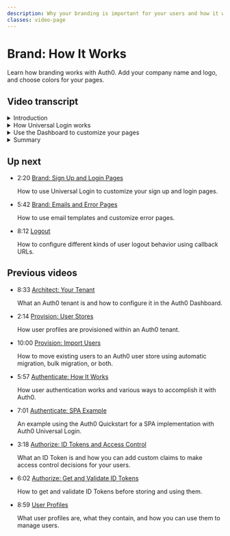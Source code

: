 ```yaml
---
description: Why your branding is important for your users and how it works with Auth0.
classes: video-page
---
```

# Brand: How It Works

Learn how branding works with Auth0. Add your company name and logo, and choose colors for your pages.

<div class="video-wrapper" data-video="e2gdvmgruy"></div>

## Video transcript

<details>
  <summary>Introduction</summary>

The way your sign up and login pages look to your users makes a difference in their overall experience. If those pages have your company branding and URL, your customers will have peace of mind that your application can be trusted and is secure. 

In this video, we’ll start by explaining what Auth0 Universal Login is and what it does for you, and then show you how easy it is to set up your branded pages.
</details>

<details>
  <summary>How Universal Login works</summary>

Universal Login is Auth0's implementation of the login flow, which is the key feature of an Authorization Server. Each time a user needs to prove their identity, your application redirects to your Auth0 tenant and Auth0 will do what's needed to verify the user's identity which often includes redirecting the user to the Universal Login Page to collect their credentials and/or provide them other options for login, such as social or enterprise identity providers.

By choosing Universal Login, you don't have to do any integration work to handle the various flavors of authentication. When you customize the login page, the customizations you make will persist, even when you add new features such as social logins, and multi-factor authentication.

You also benefit from all improvements Auth0 does in the login flow without you changing a single line of code in your application. 
</details>

<details>
  <summary>Use the Dashboard to customize your pages</summary>

The login page appearance and behavior is customizable right from the Dashboard. You can change the logo and colors of the login pages, and in more advanced use cases, you can modify the HTML code of each page. You can also customize the look of the URL used to navigate to the Universal Login page. Creating this *vanity URL* not only aligns with the idea of a consistent user experience, but also offers you complete control over the certificate management process, if you need it&mdash;so for example, you can use Extra Validation (EV) SSL certificates or similar to provide the visual, browser-based cues that offer your visitors additional peace of mind.

Let’s see how this is done.

First, we'll add a meaningful name to your application. Next, we'll configure the universal login settings, adding your company logo, then we'll specify a custom primary and background color. 

Now we'll configure the tenant settings, specifying a friendly name, a logo, a support email and a support url.

Next, we'll configure your custom vanity URL, by click on **Custom Domains** tab.

Go back to the **Tenant Settings page** and click the **Custom Domains** tab. 

1. Type in your custom domain URL&mdash;such as `accounts.acme.com`.
2. Select **Auth0-managed certificates** and click **Add Domain**.
3. Now you need to verify that you own that domain so you need to add the CNAME verification record listed in the Dashboard to your domain’s DNS record. Then click **Verify**. 

The steps may vary by domain provider but it’s easy to verify your domain.
</details>

<details>
  <summary>Summary</summary>

There may be additional steps you have to complete depending on which Auth0 features you are using. For example, if you are using Auth0.js or one of the other SDKs, or if you are using G Suite connections, there are some additional domain name related steps you will need to take. We provide documentation on the Auth0/docs website to help you. 

In the next video, we'll look at how to set up Universal Login.
</details>

## Up next

<ul class="up-next">

  <li>
    <span class="video-time"><i class="icon icon-budicon-494"></i>2:20</span>
    <i class="video-icon icon icon-budicon-676"></i>
    <a href="/videos/get-started/07_02-brand-signup-login-pages">Brand: Sign Up and Login Pages</a>
    <p>How to use Universal Login to customize your sign up and login pages. </p>
  </li>

  <li>
    <span class="video-time"><i class="icon icon-budicon-494"></i>5:42</span>
    <i class="video-icon icon icon-budicon-676"></i>
    <a href="/videos/get-started/08-brand-emails-error-pages">Brand: Emails and Error Pages</a>
    <p>How to use email templates and customize error pages. </p>
  </li>

  <li>
    <span class="video-time"><i class="icon icon-budicon-494"></i>8:12</span>
    <i class="video-icon icon icon-budicon-676"></i>
    <a href="/videos/get-started/10-logout">Logout</a>
    <p>How to configure different kinds of user logout behavior using callback URLs. </p>
  </li>

</ul>

## Previous videos

<ul class="up-next">

  <li>
    <span class="video-time"><i class="icon icon-budicon-494"></i>8:33</span>
    <i class="video-icon icon icon-budicon-676"></i>
    <a href="/videos/get-started/01-architecture-your-tenant">Architect: Your Tenant</a>
    <p>What an Auth0 tenant is and how to configure it in the Auth0 Dashboard.</p>
  </li>

  <li>
    <span class="video-time"><i class="icon icon-budicon-494"></i>2:14</span>
    <i class="video-icon icon icon-budicon-676"></i>
    <a href="/videos/get-started/02-provision-user-stores">Provision: User Stores</a>
    <p>How user profiles are provisioned within an Auth0 tenant.</p>
  </li>

  <li>
    <span class="video-time"><i class="icon icon-budicon-494"></i>10:00</span>
    <i class="video-icon icon icon-budicon-676"></i>
    <a href="/videos/get-started/03-provision-import-users">Provision: Import Users</a>
    <p>How to move existing users to an Auth0 user store using automatic migration, bulk migration, or both.</p>
  </li>

  <li>
    <span class="video-time"><i class="icon icon-budicon-494"></i>5:57</span>
    <i class="video-icon icon icon-budicon-676"></i>
    <a href="/videos/get-started/04_01-authenticate-how-it-works">Authenticate: How It Works</a>
    <p>How user authentication works and various ways to accomplish it with Auth0.</p>
  </li>

  <li>
    <span class="video-time"><i class="icon icon-budicon-494"></i>7:01</span>
    <i class="video-icon icon icon-budicon-676"></i>
    <a href="/videos/get-started/04_02-authenticate-spa-example">Authenticate: SPA Example</a>
    <p>An example using the Auth0 Quickstart for a SPA implementation with Auth0 Universal Login. </p>
  </li>

  <li>
    <span class="video-time"><i class="icon icon-budicon-494"></i>3:18</span>
    <i class="video-icon icon icon-budicon-676"></i>
    <a href="/videos/get-started/05_01-authorize-id-tokens-access-control">Authorize: ID Tokens and Access Control</a>
    <p>What an ID Token is and how you can add custom claims to make access control decisions for your users. </p>
  </li>

  <li>
    <span class="video-time"><i class="icon icon-budicon-494"></i>6:02</span>
    <i class="video-icon icon icon-budicon-676"></i>
    <a href="/videos/get-started/05_02-authorize-get-validate-id-tokens">Authorize: Get and Validate ID Tokens</a>
    <p>How to get and validate ID Tokens before storing and using them. </p>
  </li>

  <li>
    <span class="video-time"><i class="icon icon-budicon-494"></i>8:59</span>
    <i class="video-icon icon icon-budicon-676"></i>
    <a href="/videos/get-started/06-user-profiles">User Profiles</a>
    <p>What user profiles are, what they contain, and how you can use them to manage users. </p>
  </li>

</ul>

